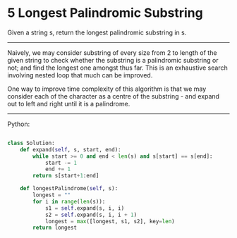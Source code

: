 # 5 Longest Palindromic Substring

Given a string s, return the longest palindromic substring in s.

---

Naively, we may consider substring of every size from 2 to length of the given
string to check whether the substring is a palindromic substring or not; and
find the longest one amongst thus far. This is an exhaustive search involving
nested loop that much can be improved.

One way to improve time complexity of this algorithm is that we may consider
each of the character as a centre of the substring - and expand out to left and
right until it is a palindrome.

---

Python:

```python

class Solution:
    def expand(self, s, start, end):
        while start >= 0 and end < len(s) and s[start] == s[end]:
            start -= 1
            end += 1
        return s[start+1:end]

    def longestPalindrome(self, s):
        longest = ""
        for i in range(len(s)):
            s1 = self.expand(s, i, i)
            s2 = self.expand(s, i, i + 1)
            longest = max([longest, s1, s2], key=len)
        return longest
```
